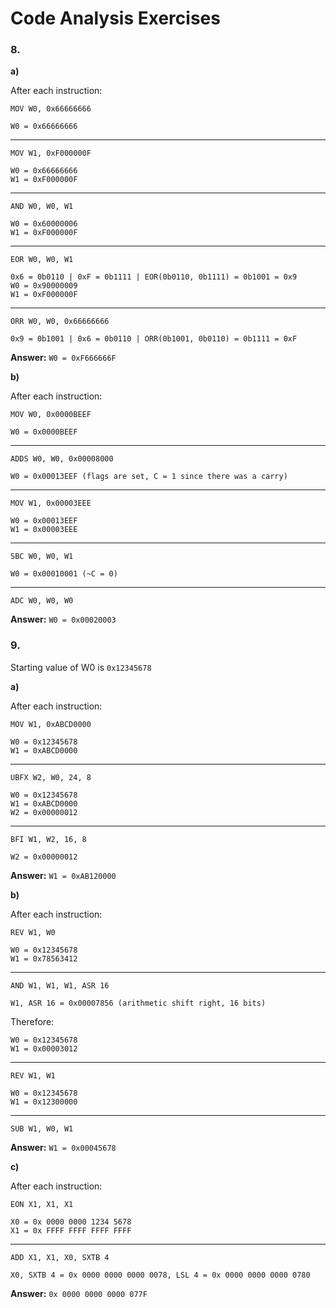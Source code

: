 # Code Analysis Exercises

### 8.
**a)**

After each instruction:
```Assembly
MOV W0, 0x66666666
```

```
W0 = 0x66666666
```

---
```Assembly
MOV W1, 0xF000000F
```

```
W0 = 0x66666666
W1 = 0xF000000F
```
---
```Assembly
AND W0, W0, W1
```

```
W0 = 0x60000006
W1 = 0xF000000F
```
---
```Assembly
EOR W0, W0, W1
```

```
0x6 = 0b0110 | 0xF = 0b1111 | EOR(0b0110, 0b1111) = 0b1001 = 0x9
W0 = 0x90000009
W1 = 0xF000000F
```
---
```Assembly
ORR W0, W0, 0x66666666
```

```
0x9 = 0b1001 | 0x6 = 0b0110 | ORR(0b1001, 0b0110) = 0b1111 = 0xF
```

**Answer:** ```W0 = 0xF666666F```

**b)**

After each instruction:
```Assembly
MOV W0, 0x0000BEEF
```

```
W0 = 0x0000BEEF
```
---
```Assembly
ADDS W0, W0, 0x00008000
```

```
W0 = 0x00013EEF (flags are set, C = 1 since there was a carry)
```
---
```Assembly
MOV W1, 0x00003EEE
```

```
W0 = 0x00013EEF
W1 = 0x00003EEE
```
---
```Assembly
SBC W0, W0, W1
```

```
W0 = 0x00010001 (~C = 0)
```
---
```Assembly
ADC W0, W0, W0
```

**Answer:** ```W0 = 0x00020003```

### 9.

Starting value of W0 is ```0x12345678```

**a)**

After each instruction:
```Assembly
MOV W1, 0xABCD0000
```

```
W0 = 0x12345678
W1 = 0xABCD0000
```
---
```Assembly
UBFX W2, W0, 24, 8
```

```
W0 = 0x12345678
W1 = 0xABCD0000
W2 = 0x00000012
```
---
```Assembly
BFI W1, W2, 16, 8
```

```
W2 = 0x00000012
```

**Answer:** ```W1 = 0xAB120000```

**b)**

After each instruction:
```Assembly
REV W1, W0
```

```
W0 = 0x12345678
W1 = 0x78563412
```
---
```Assembly
AND W1, W1, W1, ASR 16
```

```
W1, ASR 16 = 0x00007856 (arithmetic shift right, 16 bits)
```
Therefore:
```
W0 = 0x12345678
W1 = 0x00003012
```
---
```Assembly
REV W1, W1
```

```
W0 = 0x12345678
W1 = 0x12300000
```
---
```Assembly
SUB W1, W0, W1
```

**Answer:** ```W1 = 0x00045678```

**c)**

After each instruction:
```Assembly
EON X1, X1, X1
```

```
X0 = 0x 0000 0000 1234 5678
X1 = 0x FFFF FFFF FFFF FFFF
```
---
```Assembly
ADD X1, X1, X0, SXTB 4
```

```
X0, SXTB 4 = 0x 0000 0000 0000 0078, LSL 4 = 0x 0000 0000 0000 0780
```

**Answer:** ```0x 0000 0000 0000 077F```
